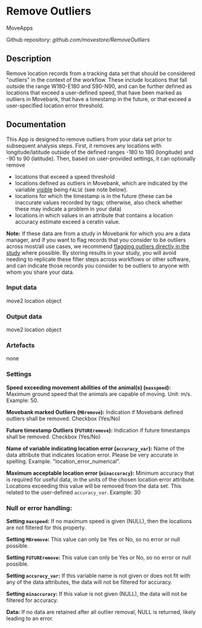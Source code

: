 # Remove Outliers
MoveApps

Github repository: *github.com/movestore/RemoveOutliers*

## Description
Remove location records from a tracking data set that should be considered "outliers" in the context of the workflow. These include locations that fall outside the range W180-E180 and S90-N90, and can be further defined as locations that exceed a user-defined speed, that have been marked as outliers in Movebank, that have a timestamp in the future, or that exceed a user-specified location error threshold.

## Documentation
This App is designed to remove outliers from your data set prior to subsequent analysis steps. First, it removes any locations with longitude/latitude outside of the defined ranges -180 to 180 (longitude) and -90 to 90 (latitude). Then, based on user-provided settings, it can optionally remove
* locations that exceed a speed threshold
* locations defined as outliers in Movebank, which are indicated by the variable [visible](http://vocab.nerc.ac.uk/collection/MVB/current/MVB000209/) being `FALSE` (see note below). 
* locations for which the timestamp is in the future (these can be inaccurate values recorded by tags; otherwise, also check whether these may indicate a problem in your data)
* locations in which values in an attribute that contains a location accuracy estimate exceed a ceratin value.

**Note:** If these data are from a study in Movebank for which you are a data manager, and if you want to flag records that you consider to be outliers across most/all use cases, we recommend [flagging outliers directly in the study](https://www.movebank.org/cms/movebank-content/upload-qc#flag_outliers) where possible. By storing results in your study, you will avoid needing to replicate these filter steps across workflows or other software, and can indicate those records you consider to be outliers to anyone with whom you share your data.

### Input data
move2 location object

### Output data
move2 location object

### Artefacts
none

### Settings
**Speed exceeding movement abilities of the animal(s) (`maxspeed`):** Maximum ground speed that the animals are capable of moving. Unit: m/s. Example: 50.

**Movebank marked Outliers (`MBremove`):** Indication if Movebank defined outliers shall be removed. Checkbox (Yes/No)

**Future timestamp Outliers (`FUTUREremove`):** Indication if future timestamps shall be removed. Checkbox (Yes/No)

**Name of variable indicating location error (`accuracy_var`):** Name of the data attribute that indicates location error. Please be very accurate in spelling. Example. "location_error_numerical".

**Maximum acceptable location error (`minaccuracy`):** Minimum accuracy that is required for useful data, in the units of the chosen location error attribute. Locations exceeding this value will be removed from the data set. This related to the user-defined `accuracy_var`. Example: 30

### Null or error handling:
**Setting `maxspeed`:** If no maximum speed is given (NULL), then the locations are not filtered for this property. 

**Setting `MBremove`:** This value can only be Yes or No, so no error or null possible.

**Setting `FUTUREremove`:** This value can only be Yes or No, so no error or null possible.

**Setting `accuracy_var`:** If this variable name is not given or does not fit with any of the data attributes, the data will not be filtered for accuracy.

**Setting `minaccuracy`:** If this value is not given (NULL), the data will not be filtered for accuracy.

**Data:** If no data are retained after all outlier removal, NULL is returned, likely leading to an error.
